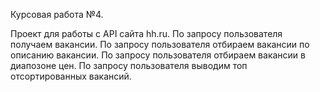 Курсовая работа №4.

Проект для работы с API сайта hh.ru. 
По запросу пользователя получаем вакансии.
По запросу пользователя отбираем вакансии по описанию вакансии.
По запросу пользователя отбираем вакансии в диапозоне цен.
По запросу пользователя выводим топ отсортированных вакансий.
